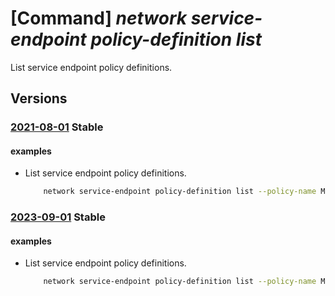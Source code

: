 # [Command] _network service-endpoint policy-definition list_

List service endpoint policy definitions.

## Versions

### [2021-08-01](/Resources/mgmt-plane/L3N1YnNjcmlwdGlvbnMve30vcmVzb3VyY2Vncm91cHMve30vcHJvdmlkZXJzL21pY3Jvc29mdC5uZXR3b3JrL3NlcnZpY2VlbmRwb2ludHBvbGljaWVzL3t9L3NlcnZpY2VlbmRwb2ludHBvbGljeWRlZmluaXRpb25z/2021-08-01.xml) **Stable**

<!-- mgmt-plane /subscriptions/{}/resourcegroups/{}/providers/microsoft.network/serviceendpointpolicies/{}/serviceendpointpolicydefinitions 2021-08-01 -->

#### examples

- List service endpoint policy definitions.
    ```bash
        network service-endpoint policy-definition list --policy-name MyPolicy --resource-group MyResourceGroup
    ```

### [2023-09-01](/Resources/mgmt-plane/L3N1YnNjcmlwdGlvbnMve30vcmVzb3VyY2Vncm91cHMve30vcHJvdmlkZXJzL21pY3Jvc29mdC5uZXR3b3JrL3NlcnZpY2VlbmRwb2ludHBvbGljaWVzL3t9L3NlcnZpY2VlbmRwb2ludHBvbGljeWRlZmluaXRpb25z/2023-09-01.xml) **Stable**

<!-- mgmt-plane /subscriptions/{}/resourcegroups/{}/providers/microsoft.network/serviceendpointpolicies/{}/serviceendpointpolicydefinitions 2023-09-01 -->

#### examples

- List service endpoint policy definitions.
    ```bash
        network service-endpoint policy-definition list --policy-name MyPolicy --resource-group MyResourceGroup
    ```
